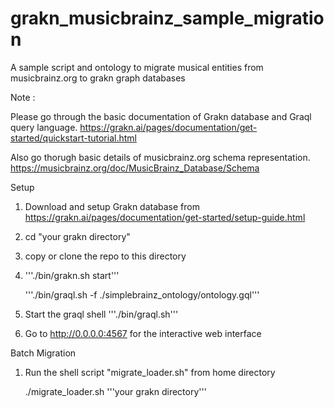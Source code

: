 # grakn_musicbrainz_sample_migration
A sample script and ontology to migrate musical entities from musicbrainz.org to grakn graph databases


Note : 

Please go through the basic documentation of Grakn database and Graql query language.
https://grakn.ai/pages/documentation/get-started/quickstart-tutorial.html

Also go thorugh basic details of musicbrainz.org schema representation.
https://musicbrainz.org/doc/MusicBrainz_Database/Schema

Setup

1. Download and setup Grakn database from https://grakn.ai/pages/documentation/get-started/setup-guide.html

2. cd "your grakn directory"

3. copy or clone the repo to this directory

4. '''./bin/grakn.sh start'''

   '''./bin/graql.sh -f ./simplebrainz_ontology/ontology.gql'''
    
5. Start the graql shell  '''./bin/graql.sh'''

6. Go to http://0.0.0.0:4567 for the interactive web interface


Batch Migration

1. Run the shell script "migrate_loader.sh" from home directory

   ./migrate_loader.sh '''your grakn directory'''


 
